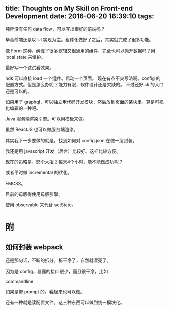 title: Thoughts on My Skill on Front-end Development
date: 2016-06-20 16:39:10
tags:
---

纯粹没有任何 data flow，可以写出很好的前端吗？

毕竟前端还是以 UI 实现为主。组件化做好了之后，其实就完成了很多功能。

像 Form 这种，纠缠了很多逻辑又很通用的组件，完全也可以抛开数据吗？用 local state 来维护。

最好写一个试试看效果。

hdk 可以直接 load 一个组件。启动一个页面。
现在有点不爽写法啊。config 的配置方式。但是怎么办呢？能力有限，软件设计还是欠缺的。
不过还好 cli 的入口还是可以的。

如果用了 graphql，可以独立用代码开发模块，然后放到页面的某块里。算是可视化编辑的一种吧。

Java 服务端渲染引擎。可以用模板来做。

虽然 ReactJS 也可以做服务端渲染。

其实我下一步要做的就是，找到如何对 config.json 在做一层封装。

我还是用 javascript 开发（后台）比较好。这样比较方便。

现在的策略是，憋个大招？每天4个小时，能不能做成功呢？

或者平时做 incremental 的优化。

EMCSS。

目前的母版得使用母版引擎。

使用 observable 来代替 setState。


# 附

## 如何封装 webpack

还是那句话，不断的拆分。拆干净了，自然就漂亮了。

因为是 config，暴露的接口很少，而且很干净，比如 

commandline

如果是带 prompt 的，看起来也可以做。

还有一种就是读配置文件。这三种东西可以做到统一模块化。

## 

